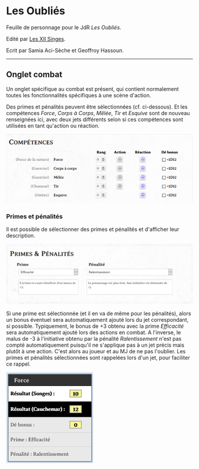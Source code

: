 # Les Oubliés

Feuille de personnage pour le JdR *Les Oubliés*.

Edité par [Les XII Singes](https://www.les12singes.com/).

Ecrit par Samia Aci-Sèche et Geoffroy Hassoun.

---

## Onglet combat

Un onglet spécifique au combat est présent, qui contient normalement toutes les fonctionnalités spécifiques à une scène d'action.

Des primes et pénalités peuvent être sélectionnées (cf. ci-dessous). Et les compétences *Force*, *Corps à Corps*, *Mêlée*, *Tir* et *Esquive* sont de nouveau renseignées ici, avec deux jets différents selon si ces compétences sont utilisées en tant qu'action ou réaction.

![Compétences de combat](Screenshot-competences-combat.png)

### Primes et pénalités

Il est possible de sélectionner des primes et pénalités et d'afficher leur description.

![Primes et Pénalités](Screenshot-primes-penalites.jpg)

Si une prime est sélectionnée (et il en va de même pour les pénalités), alors un bonus éventuel sera automatiquement ajouté lors du jet correspondant, si possible. Typiquement, le bonus de +3 obtenu avec la prime *Efficacité* sera automatiquement ajouté lors des actions en combat. A l'inverse, le malus de -3 à l'initiative obtenu par la pénalité *Ralentissement* n'est pas compté automatiquement puisqu'il ne s'applique pas à un jet précis mais plutôt à une action. C'est alors au joueur et au MJ de ne pas l'oublier.
Les primes et pénalités sélectionnées sont rappelées lors d'un jet, pour faciliter ce rappel.

![Jet d'action](Screenshot-action.jpg)
